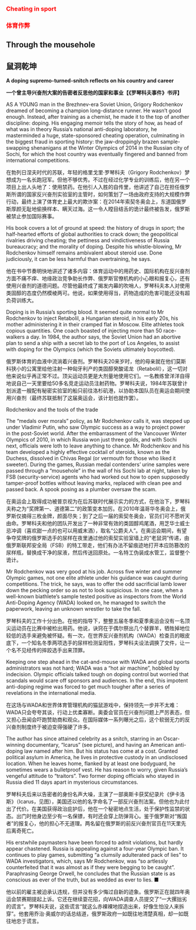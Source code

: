 ### <font color='red'>Cheating in sport</font>
### <font color='red'>体育作弊</font>
## Through the mousehole 
## 鼠洞乾坤 
**A doping supremo-turned-snitch reflects on his country and career** 

**一个曾主导兴奋剂大案的告密者反思他的国家和事业【《罗琴科夫事件》书评】** 

AS A YOUNG man in the Brezhnev-era Soviet Union, Grigory Rodchenkov dreamed of becoming a champion long-distance runner. He wasn’t good enough. Instead, after training as a chemist, he made it to the top of another discipline: doping. His engaging memoir tells the story of how, as head of what was in theory Russia’s national anti-doping laboratory, he masterminded a huge, state-sponsored cheating operation, culminating in the biggest fraud in sporting history: the jaw-droppingly brazen sample-swapping shenanigans at the Winter Olympics of 2014 in the Russian city of Sochi, for which the host country was eventually fingered and banned from international competitions.

在勃列日涅夫时代的苏联，年轻的格里戈里·罗琴科夫（Grigory Rodchenkov）梦想成为一名长跑冠军。但他不够优秀。不过在经过化学专业的训练后，他在另一个项目上出人头地了：使用禁药。在他引人入胜的自传里，他讲述了自己在担任俄罗斯所谓的国家反兴奋剂实验室的主管时，如何策划了一场由政府支持的大规模作弊行动，最终上演了体育史上最大的欺诈案：在2014年索契冬奥会上，东道国俄罗斯厚颜无耻地偷换样本、瞒天过海。这一令人瞠目结舌的诡计最终被告发，俄罗斯被禁止参加国际赛事。

His book covers a lot of ground at speed: the history of drugs in sport; the half-hearted efforts of global authorities to crack down; the geopolitical rivalries driving cheating; the pettiness and vindictiveness of Russia bureaucracy; and the morality of doping. Despite his whistle-blowing, Mr Rodchenkov himself remains ambivalent about steroid use. Done judiciously, it can be less harmful than overtraining, he says.

他在书中节奏明快地讲述了诸多内容：体育运动中的用药史、国际机构在反兴奋剂方面不痛不痒、地缘政治竞争助长作弊、俄罗斯官僚机构的小心眼和报复心，还有使用兴奋剂的道德问题。尽管他最终成了揭发内幕的吹哨人，罗琴科夫本人对使用类固醇的态度仍然模棱两可。他说，如果使用得当，药物造成的危害可能还没有超负荷训练大。

Doping is in Russia’s sporting blood. It seemed quite normal to Mr Rodchenkov to inject Retabolil, a Hungarian steroid, in his early 20s, his mother administering it in their cramped flat in Moscow. Elite athletes took copious quantities. One coach boasted of injecting more than 50 race-walkers a day. In 1984, the author says, the Soviet Union had an abortive plan to send a ship with a secret lab to the port of Los Angeles, to assist with doping for the Olympics (which the Soviets ultimately boycotted).

俄罗斯体育的血液中流淌着兴奋剂。罗琴科夫20来岁时，他的母亲就在他们莫斯科狭小的公寓里给他注射一种匈牙利产的类固醇癸酸诺龙（Retabolil），这一切对他来说似乎再正常不过。顶尖运动员更是大剂量地使用它们。一名教练曾洋洋自得地说自己一天里要给50多名竞走运动员注射药物。罗琴科夫说，1984年苏联曾计划派遣一艘配有秘密实验室的船只前往洛杉矶港，以协助本国队员在奥运会期间使用兴奋剂（最终苏联抵制了这届奥运会，该计划也就作罢）。

Rodchenkov and the tools of the trade

The “medals over morals” policy, as Mr Rodchenkov calls it, was stepped up under Vladimir Putin, who saw Olympic success as a way to project power in the post-Soviet world. After the embarrassment of the Vancouver Winter Olympics of 2010, in which Russia won just three golds, and with Sochi next, officials were loth to leave anything to chance. Mr Rodchenkov and his team developed a highly effective cocktail of steroids, known as the Duchess, dissolved in Chivas Regal (or vermouth for those who liked it sweeter). During the games, Russian medal contenders’ urine samples were passed through a “mousehole” in the wall of his Sochi lab at night, taken by FSB (security-service) agents who had worked out how to open supposedly tamper-proof bottles without leaving marks, replaced with clean pee and passed back. A spook posing as a plumber oversaw the scam.

在奥运会上取得成功被普京视为在后苏联时代展示实力的方式，在他治下，罗琴科夫称之为“奖牌第一、道德第二”的政策变本加厉。在2010年温哥华冬奥会上，俄罗斯仅摘得三枚金牌，颜面尽失；到了之后一届的索契冬奥会，官员们可不愿听天由命。罗琴科夫和他的团队开发出了一种非常有效的类固醇鸡尾酒，用芝华士威士忌冲调（喜欢甜一点的也可以用威末酒），取名“公爵夫人”。在奥运会期间，有望争夺奖牌的俄罗斯选手的尿样在夜里通过他的索契实验室墙上的“老鼠洞”传递，由俄罗斯联邦安全局（FSB）的特工带走，他们有办法不留痕迹地打开本应防篡改的尿样瓶，替换成干净的尿液，然后传送回原处。一名特工伪装成水管工，监督整个诡计。

Mr Rodchenkov was very good at his job. Across five winter and summer Olympic games, not one elite athlete under his guidance was caught during competitions. The trick, he says, was to offer the odd sacrificial lamb lower down the pecking order so as not to look suspicious. In one case, when a well-known biathlete’s sample tested positive as inspectors from the World Anti-Doping Agency (WADA) looked on, he managed to switch the paperwork, leaving an unknown wrestler to take the fall.

罗琴科夫的工作十分出色。在他的指导下，整整五届冬季和夏季奥运会没有一名顶尖运动员在比赛中被检出用药。他说，诀窍在于偶尔祭出几个替罪羊，牺牲掉地位较低的选手来避免被怀疑。有一次，在世界反兴奋剂机构（WADA）检查员的眼皮底下，一个知名冬季两项选手的尿样检测呈阳性，罗琴科夫设法调换了文件，让一个名不见经传的摔跤选手出来顶罪。

Keeping one step ahead in the cat-and-mouse with WADA and global sports administrators was not hard; WADA was a “hot air machine”, hobbled by indecision. Olympic officials talked tough on doping control but worried that scandals would scare off sponsors and audiences. In the end, this impotent anti-doping regime was forced to get much tougher after a series of revelations in the international media.

在这场与WADA和世界体育管理机构的猫鼠游戏中，保持领先一步并不太难：WADA只会夸夸其谈，行动上优柔寡断。奥委会官员在兴奋剂问题上严厉表态，但又担心丑闻会吓跑赞助商和观众。在国际媒体一系列曝光之后，这个软弱无力的反兴奋剂制度终于被迫变得强硬了许多。

The author has since attained celebrity as a snitch, starring in an Oscar-winning documentary, “Icarus” (see picture), and having an American anti-doping law named after him. But his status has come at a cost. Granted political asylum in America, he lives in protective custody in an undisclosed location. When he leaves home, flanked by at least one bodyguard, he sometimes wears a bulletproof vest. He has reason to worry, given Russia’s vengeful attitude to “traitors”. Two former doping officials who stayed in Russia died 11 days apart in mysterious circumstances.

罗琴科夫后来以告密者的身份名声大噪，主演了一部奥斯卡获奖纪录片《伊卡洛斯》（Icarus，见图），美国还以他的名字命名了一部反兴奋剂法案。但他也为此付出了代价。在美国获得政治庇护后，他在一个秘密地点生活，处于保护性监禁的状态。出门时他身边至少有一名保镖，有时还会穿上防弹背心。鉴于俄罗斯对“叛国者”的报复心，他的担心不无道理。两名留在俄罗斯的前反兴奋剂官员在11天里先后离奇死亡。

His erstwhile paymasters have been forced to admit violations, but hardly appear chastened. Russia is appealing against a four-year Olympic ban. It continues to play games, submitting “a clumsily adulterated pack of lies” to WADA investigators, which, says Mr Rodchenkov, was “so artlessly counterfeited that it was almost as if they were begging to be caught”. Paraphrasing George Orwell, he concludes that the Russian state is as conscious as ever of the truth, but as wedded as ever to lies. ■

他以前的雇主被迫承认违规，但并没有多少悔过自新的迹象。俄罗斯正在就四年奥运会禁赛期提起上诉。它还在继续耍花招，向WADA调查人员提交了“一大摞拙劣的谎言”。罗琴科夫说，这些谎言“就这么赤裸裸地捏造出来，好像生怕没人来拆穿”。他套用乔治·奥威尔的话总结道，俄罗斯政府一如既往地清楚真相，却一如既往地忠于谎言。

